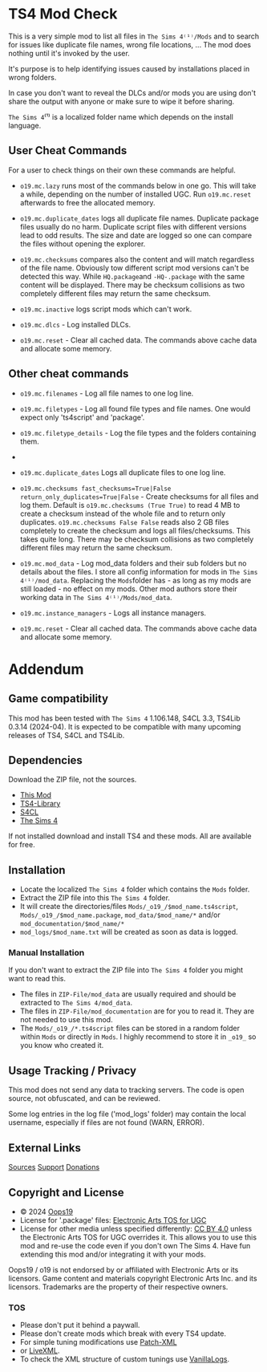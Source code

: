 # TS4 Mod Check

This is a very simple mod to list all files in `The Sims 4⁽¹⁾/Mods` and to search for issues like duplicate file names, wrong file locations, ...
The mod does nothing until it's invoked by the user.

It's purpose is to help identifying issues caused by installations placed in wrong folders.

In case you don't want to reveal the DLCs and/or mods you are using don't share the output with anyone or make sure to wipe it before sharing.


`The Sims 4`⁽¹⁾ is a localized folder name which depends on the install language.


## User Cheat Commands

For a user to check things on their own these commands are helpful.

* `o19.mc.lazy` runs most of the commands below in one go.
This will take a while, depending on the number of installed UGC.
Run `o19.mc.reset` afterwards to free the allocated memory. 

* `o19.mc.duplicate_dates` logs all duplicate file names.
Duplicate package files usually do no harm.
Duplicate script files with different versions lead to odd results.
The size and date are logged so one can compare the files without opening the explorer.

* `o19.mc.checksums` compares also the content and will match regardless of the file name.
Obviously tow different script mod versions can't be detected this way.
While `HQ.package`and `-HQ-.package` with the same content will be displayed.
There may be checksum collisions as two completely different files may return the same checksum.

* `o19.mc.inactive` logs script mods which can't work.

* `o19.mc.dlcs` - Log installed DLCs.

* `o19.mc.reset` - Clear all cached data. The commands above cache data and allocate some memory.


## Other cheat commands

* `o19.mc.filenames` - Log all file names to one log line.

* `o19.mc.filetypes` - Log all found file types and file names. One would expect only 'ts4script' and 'package'.

* `o19.mc.filetype_details` - Log the file types and the folders containing them. 
* 
* `o19.mc.duplicate_dates` Logs all duplicate files to one log line.

* `o19.mc.checksums fast_checksums=True|False return_only_duplicates=True|False` - Create checksums for all files and log them.
Default is `o19.mc.checksums (True True)` to read 4 MB to create a checksum instead of the whole file and to return only duplicates.
`o19.mc.checksums False False` reads also 2 GB files completely to create the checksum and logs all files/checksums. This takes quite long.
There may be checksum collisions as two completely different files may return the same checksum.

* `o19.mc.mod_data` - Log mod_data folders and their sub folders but no details about the files.
I store all config information for mods in `The Sims 4⁽¹⁾/mod_data`.
Replacing the `Mods`folder has - as long as my mods are still loaded - no effect on my mods.
Other mod authors store their working data in `The Sims 4⁽¹⁾/Mods/mod_data`. 

* `o19.mc.instance_managers` - Logs all instance managers.

* `o19.mc.reset` - Clear all cached data. The commands above cache data and allocate some memory.





# Addendum

## Game compatibility
This mod has been tested with `The Sims 4` 1.106.148, S4CL 3.3, TS4Lib 0.3.14 (2024-04).
It is expected to be compatible with many upcoming releases of TS4, S4CL and TS4Lib.

## Dependencies
Download the ZIP file, not the sources.
* [This Mod](../../releases/latest)
* [TS4-Library](https://github.com/Oops19/TS4-Library/releases/latest)
* [S4CL](https://github.com/ColonolNutty/Sims4CommunityLibrary/releases/latest)
* [The Sims 4](https://www.ea.com/games/the-sims/the-sims-4)

If not installed download and install TS4 and these mods.
All are available for free.

## Installation
* Locate the localized `The Sims 4` folder which contains the `Mods` folder.
* Extract the ZIP file into this `The Sims 4` folder.
* It will create the directories/files `Mods/_o19_/$mod_name.ts4script`, `Mods/_o19_/$mod_name.package`, `mod_data/$mod_name/*` and/or `mod_documentation/$mod_name/*`
* `mod_logs/$mod_name.txt` will be created as soon as data is logged.

### Manual Installation
If you don't want to extract the ZIP file into `The Sims 4` folder you might want to read this. 
* The files in `ZIP-File/mod_data` are usually required and should be extracted to `The Sims 4/mod_data`.
* The files in `ZIP-File/mod_documentation` are for you to read it. They are not needed to use this mod.
* The `Mods/_o19_/*.ts4script` files can be stored in a random folder within `Mods` or directly in `Mods`. I highly recommend to store it in `_o19_` so you know who created it.

## Usage Tracking / Privacy
This mod does not send any data to tracking servers. The code is open source, not obfuscated, and can be reviewed.

Some log entries in the log file ('mod_logs' folder) may contain the local username, especially if files are not found (WARN, ERROR).

## External Links
[Sources](https://github.com/Oops19/)
[Support](https://discord.gg/d8X9aQ3jbm)
[Donations](https://www.patreon.com/o19)

## Copyright and License
* © 2024 [Oops19](https://github.com/Oops19)
* License for '.package' files: [Electronic Arts TOS for UGC](https://tos.ea.com/legalapp/WEBTERMS/US/en/PC/)  
* License for other media unless specified differently: [CC BY 4.0](https://creativecommons.org/licenses/by/4.0/) unless the Electronic Arts TOS for UGC overrides it.
This allows you to use this mod and re-use the code even if you don't own The Sims 4.
Have fun extending this mod and/or integrating it with your mods.

Oops19 / o19 is not endorsed by or affiliated with Electronic Arts or its licensors.
Game content and materials copyright Electronic Arts Inc. and its licensors. 
Trademarks are the property of their respective owners.

### TOS
* Please don't put it behind a paywall.
* Please don't create mods which break with every TS4 update.
* For simple tuning modifications use [Patch-XML](https://github.com/Oops19/TS4-PatchXML) 
* or [LiveXML](https://github.com/Oops19/TS4-LiveXML).
* To check the XML structure of custom tunings use [VanillaLogs](https://github.com/Oops19/TS4-VanillaLogs).
